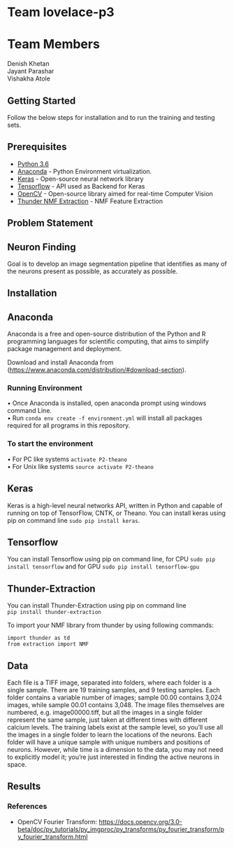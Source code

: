 # Team lovelace-p3

# Team Members 

Denish Khetan\
Jayant Parashar\
Vishakha Atole

## Getting Started

Follow the below steps for installation and to run the training and testing sets.

## Prerequisites

- [Python 3.6](https://www.python.org/downloads/release/python-360/)
- [Anaconda](https://www.anaconda.com/) - Python Environment virtualization.
- [Keras](https://keras.io/#installation) - Open-source neural network library
- [Tensorflow](https://www.tensorflow.org/) - API used as Backend for Keras
- [OpenCV](https://opencv.org/) - Open-source library aimed for real-time Computer Vision
- [Thunder NMF Extraction](https://github.com/dsp-uga/Canady) - NMF Feature Extraction 

## Problem Statement 

## Neuron Finding 

Goal is to develop an image segmentation pipeline that identifies as many of the neurons present as possible, as accurately as possible.

## Installation

## Anaconda 

Anaconda is a free and open-source distribution of the Python and R programming languages for scientific computing, that aims to simplify package management and deployment.

Download and install Anaconda from (https://www.anaconda.com/distribution/#download-section). 

### Running Environment

•	Once Anaconda is installed, open anaconda prompt using windows command Line.\
•	Run ```conda env create -f environment.yml``` will install all packages required for all programs in this repository.

### To start the environment 

•	For PC like systems ```activate P2-theano```\
•	For Unix like systems ```source activate P2-theano```

## Keras 

Keras is a high-level neural networks API, written in Python and capable of running on top of TensorFlow, CNTK, or Theano. You can install keras using pip on command line ```sudo pip install keras```.

## Tensorflow 

You can install Tensorflow using pip on command line, for CPU ```sudo pip install tensorflow``` and for GPU ```sudo pip install tensorflow-gpu```

## Thunder-Extraction

You can install Thunder-Extraction  using pip on command line\
```pip install thunder-extraction```

To import your NMF library from thunder by using following commands:

```import thunder as td```\
```from extraction import NMF```

## Data 

Each file is a TIFF image, separated into folders, where each folder is a single sample. There are 19 training samples, and 9 testing samples. Each folder contains a variable number of images; sample 00.00 contains 3,024 images, while sample 00.01 contains 3,048. The image files themselves are numbered, e.g. image00000.tiff, but all the images in a single folder represent the same sample, just
taken at different times with different calcium levels. The training labels exist at the sample level, so you’ll use all the images in a single folder to learn the locations of the neurons. Each folder will have a unique sample with unique numbers and positions of
neurons. However, while time is a dimension to the data, you may not need to explicitly model it; you’re just interested in finding the active neurons in space.

## Results 

### References 

- OpenCV Fourier Transform: https://docs.opencv.org/3.0-beta/doc/py_tutorials/py_imgproc/py_transforms/py_fourier_transform/py_fourier_transform.html

